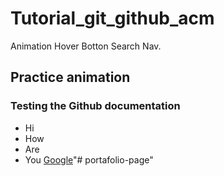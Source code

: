 # Tutorial_git_github_acm
Animation Hover Botton Search Nav.

## Practice animation
### Testing the Github documentation 
- Hi
- How
- Are
- You
[Google](www.google.com)"# portafolio-page" 
